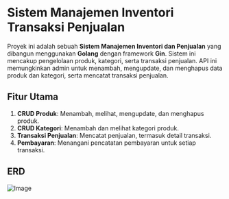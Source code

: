 # Sistem Manajemen Inventori Transaksi Penjualan

Proyek ini adalah sebuah **Sistem Manajemen Inventori dan Penjualan** yang dibangun menggunakan **Golang** dengan framework **Gin**. Sistem ini mencakup pengelolaan produk, kategori, serta transaksi penjualan. API ini memungkinkan admin untuk menambah, mengupdate, dan menghapus data produk dan kategori, serta mencatat transaksi penjualan.

## Fitur Utama

1. **CRUD Produk**: Menambah, melihat, mengupdate, dan menghapus produk.
2. **CRUD Kategori**: Menambah dan melihat kategori produk.
3. **Transaksi Penjualan**: Mencatat penjualan, termasuk detail transaksi.
4. **Pembayaran**: Menangani pencatatan pembayaran untuk setiap transaksi.

## ERD 
![Image](https://github.com/user-attachments/assets/29aea898-0fe5-46b0-af00-fee02a9e5513)
